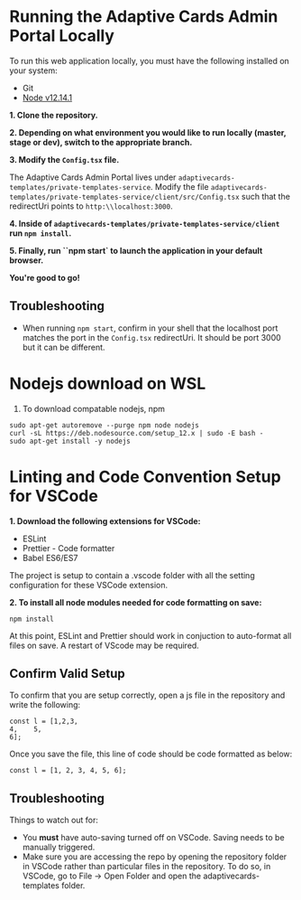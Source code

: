 # Running the Adaptive Cards Admin Portal Locally

To run this web application locally, you must have the following installed on your system:

-   Git
-   [Node v12.14.1](https://nodejs.org/en/download/)

**1. Clone the repository.**

**2. Depending on what environment you would like to run locally (master, stage or dev), switch to the appropriate branch.**

**3. Modify the `Config.tsx` file.**

The Adaptive Cards Admin Portal lives under `adaptivecards-templates/private-templates-service`.
Modify the file `adaptivecards-templates/private-templates-service/client/src/Config.tsx` such that the redirectUri points to `http:\\localhost:3000`.

**4. Inside of `adaptivecards-templates/private-templates-service/client` run `npm install`.**

**5. Finally, run ``npm start` to launch the application in your default browser.**

**You're good to go!**

## Troubleshooting

-   When running `npm start`, confirm in your shell that the localhost port matches the port in the `Config.tsx` redirectUri. It should be port 3000 but it can be different.

# Nodejs download on WSL

1. To download compatable nodejs, npm

```
sudo apt-get autoremove --purge npm node nodejs
curl -sL https://deb.nodesource.com/setup_12.x | sudo -E bash -
sudo apt-get install -y nodejs
```

# Linting and Code Convention Setup for VSCode

**1. Download the following extensions for VSCode:**

-   ESLint
-   Prettier - Code formatter
-   Babel ES6/ES7

The project is setup to contain a .vscode folder with all the setting configuration for these VSCode extension.

**2. To install all node modules needed for code formatting on save:**

```
npm install
```

At this point, ESLint and Prettier should work in conjuction to auto-format all files on save.
A restart of VScode may be required.

## Confirm Valid Setup

To confirm that you are setup correctly, open a js file in the repository and write the following:

```
const l = [1,2,3,
4,    5,
6];
```

Once you save the file, this line of code should be code formatted as below:

```
const l = [1, 2, 3, 4, 5, 6];
```

## Troubleshooting

Things to watch out for:

-   You **must** have auto-saving turned off on VSCode. Saving needs to be manually triggered.
-   Make sure you are accessing the repo by opening the repository folder in VSCode rather than particular files in the repository. To do so, in VSCode, go to File -> Open Folder and open the adaptivecards-templates folder.
